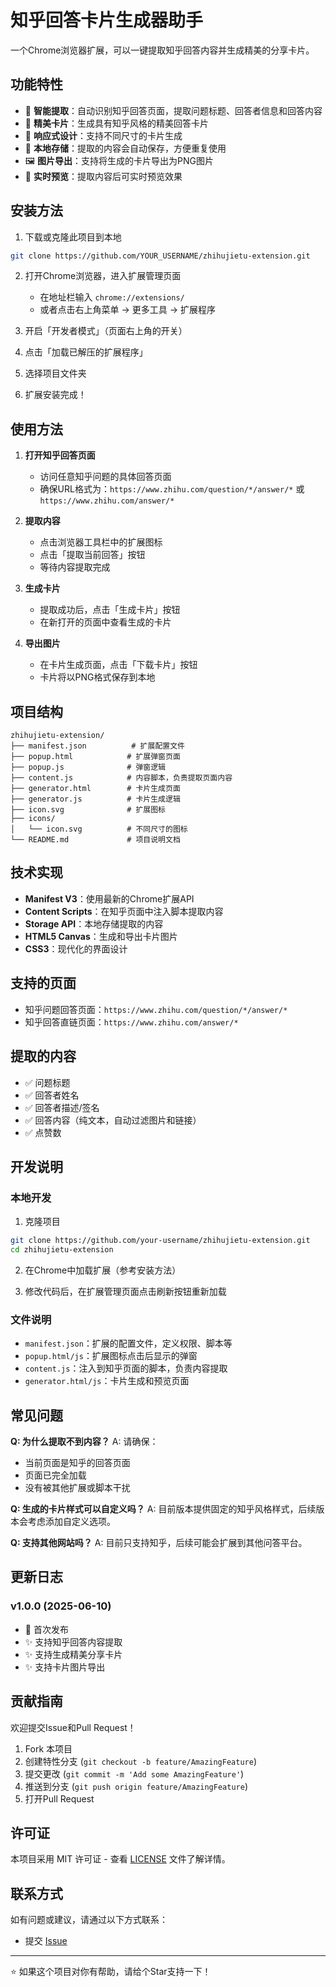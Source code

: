 # 知乎回答卡片生成器助手

一个Chrome浏览器扩展，可以一键提取知乎回答内容并生成精美的分享卡片。

## 功能特性

- 🎯 **智能提取**：自动识别知乎回答页面，提取问题标题、回答者信息和回答内容
- 🎨 **精美卡片**：生成具有知乎风格的精美回答卡片
- 📱 **响应式设计**：支持不同尺寸的卡片生成
- 💾 **本地存储**：提取的内容会自动保存，方便重复使用
- 🖼️ **图片导出**：支持将生成的卡片导出为PNG图片
- 🔄 **实时预览**：提取内容后可实时预览效果

## 安装方法

1. 下载或克隆此项目到本地
```bash
git clone https://github.com/YOUR_USERNAME/zhihujietu-extension.git
```

2. 打开Chrome浏览器，进入扩展管理页面
   - 在地址栏输入 `chrome://extensions/`
   - 或者点击右上角菜单 → 更多工具 → 扩展程序

3. 开启「开发者模式」（页面右上角的开关）

4. 点击「加载已解压的扩展程序」

5. 选择项目文件夹

6. 扩展安装完成！

## 使用方法

1. **打开知乎回答页面**
   - 访问任意知乎问题的具体回答页面
   - 确保URL格式为：`https://www.zhihu.com/question/*/answer/*` 或 `https://www.zhihu.com/answer/*`

2. **提取内容**
   - 点击浏览器工具栏中的扩展图标
   - 点击「提取当前回答」按钮
   - 等待内容提取完成

3. **生成卡片**
   - 提取成功后，点击「生成卡片」按钮
   - 在新打开的页面中查看生成的卡片

4. **导出图片**
   - 在卡片生成页面，点击「下载卡片」按钮
   - 卡片将以PNG格式保存到本地

## 项目结构

```
zhihujietu-extension/
├── manifest.json          # 扩展配置文件
├── popup.html            # 扩展弹窗页面
├── popup.js              # 弹窗逻辑
├── content.js            # 内容脚本，负责提取页面内容
├── generator.html        # 卡片生成页面
├── generator.js          # 卡片生成逻辑
├── icon.svg              # 扩展图标
├── icons/
│   └── icon.svg          # 不同尺寸的图标
└── README.md             # 项目说明文档
```

## 技术实现

- **Manifest V3**：使用最新的Chrome扩展API
- **Content Scripts**：在知乎页面中注入脚本提取内容
- **Storage API**：本地存储提取的内容
- **HTML5 Canvas**：生成和导出卡片图片
- **CSS3**：现代化的界面设计

## 支持的页面

- 知乎问题回答页面：`https://www.zhihu.com/question/*/answer/*`
- 知乎回答直链页面：`https://www.zhihu.com/answer/*`

## 提取的内容

- ✅ 问题标题
- ✅ 回答者姓名
- ✅ 回答者描述/签名
- ✅ 回答内容（纯文本，自动过滤图片和链接）
- ✅ 点赞数

## 开发说明

### 本地开发

1. 克隆项目
```bash
git clone https://github.com/your-username/zhihujietu-extension.git
cd zhihujietu-extension
```

2. 在Chrome中加载扩展（参考安装方法）

3. 修改代码后，在扩展管理页面点击刷新按钮重新加载

### 文件说明

- `manifest.json`：扩展的配置文件，定义权限、脚本等
- `popup.html/js`：扩展图标点击后显示的弹窗
- `content.js`：注入到知乎页面的脚本，负责内容提取
- `generator.html/js`：卡片生成和预览页面

## 常见问题

**Q: 为什么提取不到内容？**
A: 请确保：
- 当前页面是知乎的回答页面
- 页面已完全加载
- 没有被其他扩展或脚本干扰

**Q: 生成的卡片样式可以自定义吗？**
A: 目前版本提供固定的知乎风格样式，后续版本会考虑添加自定义选项。

**Q: 支持其他网站吗？**
A: 目前只支持知乎，后续可能会扩展到其他问答平台。

## 更新日志

### v1.0.0 (2025-06-10)
- 🎉 首次发布
- ✨ 支持知乎回答内容提取
- ✨ 支持生成精美分享卡片
- ✨ 支持卡片图片导出

## 贡献指南

欢迎提交Issue和Pull Request！

1. Fork 本项目
2. 创建特性分支 (`git checkout -b feature/AmazingFeature`)
3. 提交更改 (`git commit -m 'Add some AmazingFeature'`)
4. 推送到分支 (`git push origin feature/AmazingFeature`)
5. 打开Pull Request

## 许可证

本项目采用 MIT 许可证 - 查看 [LICENSE](LICENSE) 文件了解详情。

## 联系方式

如有问题或建议，请通过以下方式联系：

- 提交 [Issue](https://github.com/YOUR_USERNAME/zhihujietu-extension/issues)

---

⭐ 如果这个项目对你有帮助，请给个Star支持一下！